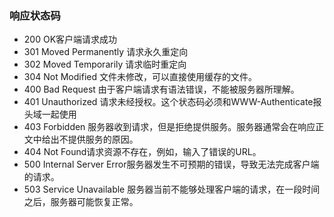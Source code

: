 ### 响应状态码

+ 200 OK客户端请求成功
+ 301 Moved Permanently 请求永久重定向
+ 302 Moved Temporarily 请求临时重定向
+ 304 Not Modified 文件未修改，可以直接使用缓存的文件。
+ 400 Bad Request 由于客户端请求有语法错误，不能被服务器所理解。
+ 401 Unauthorized 请求未经授权。这个状态码必须和WWW-Authenticate报头域一起使用
+ 403 Forbidden 服务器收到请求，但是拒绝提供服务。服务器通常会在响应正文中给出不提供服务的原因。
+ 404 Not Found请求资源不存在，例如，输入了错误的URL。
+ 500 Internal Server Error服务器发生不可预期的错误，导致无法完成客户端的请求。
+ 503 Service Unavailable 服务器当前不能够处理客户端的请求，在一段时间之后，服务器可能恢复正常。